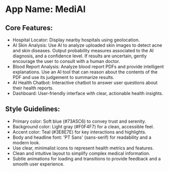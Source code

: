 # **App Name**: MediAI

## Core Features:

- Hospital Locator: Display nearby hospitals using geolocation.
- AI Skin Analysis: Use AI to analyze uploaded skin images to detect acne and skin diseases. Output probability measures associated to the AI diagnosis, and a confidence level. If results are uncertain, gently encourage the user to consult with a human doctor.
- Blood Report Analysis: Analyze blood report PDFs and provide intelligent explanations. Use an AI tool that can reason about the contents of the PDF and use its judgement to summarize results.
- AI Health Chatbot: Interactive chatbot to answer user questions about their health reports.
- Dashboard: User-friendly interface with clear, actionable health insights.

## Style Guidelines:

- Primary color: Soft blue (#73A5C6) to convey trust and serenity.
- Background color: Light gray (#F0F4F7) for a clean, accessible feel.
- Accent color: Teal (#3E8E7E) for key interactions and highlights.
- Body and headline font: 'PT Sans' (sans-serif) for readability and a modern look.
- Use clear, minimalist icons to represent health metrics and features.
- Clean and intuitive layout to simplify complex medical information.
- Subtle animations for loading and transitions to provide feedback and a smooth user experience.